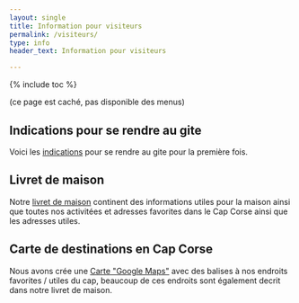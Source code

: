 ```yaml
---
layout: single
title: Information pour visiteurs
permalink: /visiteurs/
type: info
header_text: Information pour visiteurs

---
```


{% include toc %}

(ce page est caché, pas disponible des menus)

## Indications pour se rendre au gite

Voici les [indications](/indications.pdf) pour se rendre au gite pour la première fois.

## Livret de maison

Notre [livret de maison](/livret) continent des informations utiles pour la maison
ainsi que toutes nos activitées et adresses favorites dans le Cap Corse ainsi que les adresses utiles.

## Carte de destinations en Cap Corse

Nous avons crée une [Carte "Google Maps"](https://goo.gl/maps/R6MkKuMXshdHcTSW9)
avec des balises à nos endroits favorites / utiles du cap, beaucoup de ces endroits
sont également decrit dans notre livret de maison.
